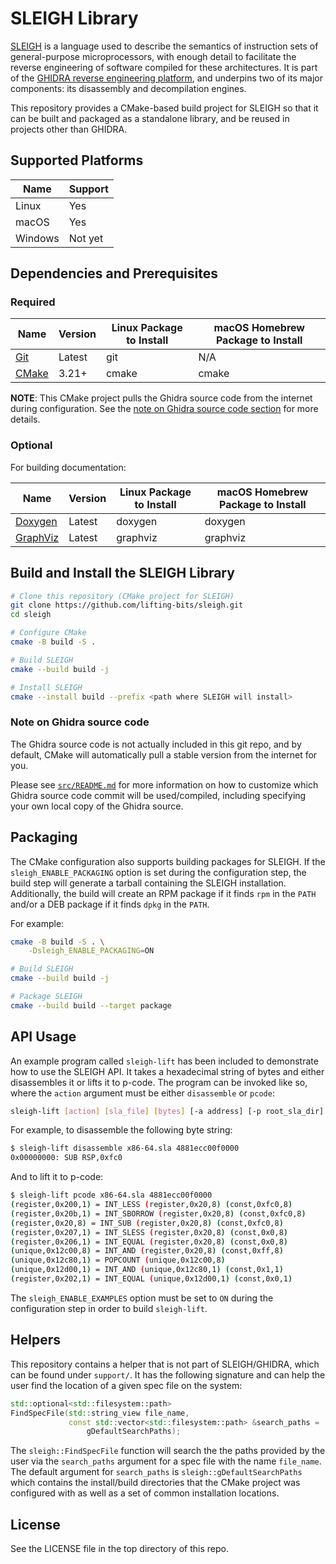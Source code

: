 # SLEIGH Library

[SLEIGH](https://ghidra.re/courses/languages/html/sleigh.html) is a language used to describe the semantics of instruction sets of general-purpose microprocessors, with enough detail to facilitate the reverse engineering of software compiled for these architectures. It is part of the [GHIDRA reverse engineering platform](https://github.com/NationalSecurityAgency/ghidra), and underpins two of its major components: its disassembly and decompilation engines.

This repository provides a CMake-based build project for SLEIGH so that it can be built and packaged as a standalone library, and be reused in projects other than GHIDRA.

## Supported Platforms

| Name | Support |
| ---- | ------- |
| Linux | Yes |
| macOS | Yes |
| Windows | Not yet |

## Dependencies and Prerequisites

### Required

| Name | Version | Linux Package to Install | macOS Homebrew Package to Install |
| ---- | ------- | ------------------------ | --------------------------------- |
| [Git](https://git-scm.com/) | Latest | git | N/A |
| [CMake](https://cmake.org/) | 3.21+ | cmake | cmake |

**NOTE**: This CMake project pulls the Ghidra source code from the internet during configuration. See the [note on Ghidra source code section](#note-on-ghidra-source-code) for more details.

### Optional

For building documentation:

| Name | Version | Linux Package to Install | macOS Homebrew Package to Install |
| ---- | ------- | ------------------------ | --------------------------------- |
| [Doxygen](https://www.doxygen.nl/) | Latest | doxygen | doxygen |
| [GraphViz](https://graphviz.org/) | Latest | graphviz | graphviz |

## Build and Install the SLEIGH Library

```sh
# Clone this repository (CMake project for SLEIGH)
git clone https://github.com/lifting-bits/sleigh.git
cd sleigh

# Configure CMake
cmake -B build -S .

# Build SLEIGH
cmake --build build -j

# Install SLEIGH
cmake --install build --prefix <path where SLEIGH will install>
```

### Note on Ghidra source code

The Ghidra source code is not actually included in this git repo, and by default, CMake will automatically pull a stable version from the internet for you.

Please see [`src/README.md`](./src/README.md) for more information on how to customize which Ghidra source code commit will be used/compiled, including specifying your own local copy of the Ghidra source.

## Packaging

The CMake configuration also supports building packages for SLEIGH. If the `sleigh_ENABLE_PACKAGING` option is set during the configuration step, the build step will generate a tarball containing the SLEIGH installation. Additionally, the build will create an RPM package if it finds `rpm` in the `PATH` and/or a DEB package if it finds `dpkg` in the `PATH`.

For example:

```sh
cmake -B build -S . \
    -Dsleigh_ENABLE_PACKAGING=ON

# Build SLEIGH
cmake --build build -j

# Package SLEIGH
cmake --build build --target package
```

## API Usage

An example program called `sleigh-lift` has been included to demonstrate how to use the SLEIGH API. It takes a hexadecimal string of bytes and either disassembles it or lifts it to p-code. The program can be invoked like so, where the `action` argument must be either `disassemble` or `pcode`:

```sh
sleigh-lift [action] [sla_file] [bytes] [-a address] [-p root_sla_dir] [-s pspec_file]
```

For example, to disassemble the following byte string:

```sh
$ sleigh-lift disassemble x86-64.sla 4881ecc00f0000
0x00000000: SUB RSP,0xfc0
```

And to lift it to p-code:

```sh
$ sleigh-lift pcode x86-64.sla 4881ecc00f0000
(register,0x200,1) = INT_LESS (register,0x20,8) (const,0xfc0,8)
(register,0x20b,1) = INT_SBORROW (register,0x20,8) (const,0xfc0,8)
(register,0x20,8) = INT_SUB (register,0x20,8) (const,0xfc0,8)
(register,0x207,1) = INT_SLESS (register,0x20,8) (const,0x0,8)
(register,0x206,1) = INT_EQUAL (register,0x20,8) (const,0x0,8)
(unique,0x12c00,8) = INT_AND (register,0x20,8) (const,0xff,8)
(unique,0x12c80,1) = POPCOUNT (unique,0x12c00,8)
(unique,0x12d00,1) = INT_AND (unique,0x12c80,1) (const,0x1,1)
(register,0x202,1) = INT_EQUAL (unique,0x12d00,1) (const,0x0,1)
```

The `sleigh_ENABLE_EXAMPLES` option must be set to `ON` during the configuration step in order to build `sleigh-lift`.

## Helpers

This repository contains a helper that is not part of SLEIGH/GHIDRA, which can be found under `support/`. It has the following signature and can help the user find the location of a given spec file on the system:

```c++
std::optional<std::filesystem::path>
FindSpecFile(std::string_view file_name,
             const std::vector<std::filesystem::path> &search_paths =
                 gDefaultSearchPaths);
```

The `sleigh::FindSpecFile` function will search the the paths provided by the user via the `search_paths` argument for a spec file with the name `file_name`. The default argument for `search_paths` is `sleigh::gDefaultSearchPaths` which contains the install/build directories that the CMake project was configured with as well as a set of common installation locations.

## License

See the LICENSE file in the top directory of this repo.
